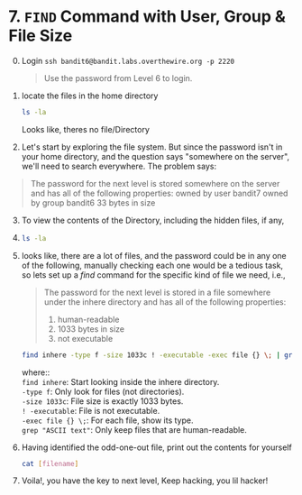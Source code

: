 # 7. `FIND` Command with User, Group & File Size

0. Login ```ssh bandit6@bandit.labs.overthewire.org -p 2220```
    >Use the password from Level 6 to login.
1. locate the files in the home directory
   ```bash
   ls -la
   ```
   Looks like, theres no file/Directory
  
2. Let's start by exploring the file system. But since the password isn't in your home directory, and the question says "somewhere on the server", we'll need to search everywhere.
  The problem says:
  >The password for the next level is stored somewhere on the server and has all of the following properties:
  >  owned by user bandit7
  >  owned by group bandit6
  >  33 bytes in size  
3. To view the contents of the Directory, including the hidden files, if any,
5. 
    ```bash
   ls -la
   ```
6. looks like, there are a lot of files, and the password could be in any one of the following, manually checking each one would be a tedious task, so lets set up a *find* command for the specific kind of file we need, i.e.,
   
   >The password for the next level is stored in a file somewhere under the inhere directory and has all of the following properties:   
   >1. human-readable   
   >2. 1033 bytes in size   
   >3. not executable

   ```bash
   find inhere -type f -size 1033c ! -executable -exec file {} \; | grep "ASCII text"
   ```
   where::   
```find inhere```: Start looking inside the inhere directory.   
```-type f```: Only look for files (not directories).   
```-size 1033c```: File size is exactly 1033 bytes.   
```! -executable```: File is not executable.   
```-exec file {} \;```: For each file, show its type.   
```grep "ASCII text"```: Only keep files that are human-readable.
   
7. Having identified the odd-one-out file, print out the contents for yourself
   ```bash
   cat [filename]
   ```
8. Voila!, you have the key to next level, Keep hacking, you lil hacker!
